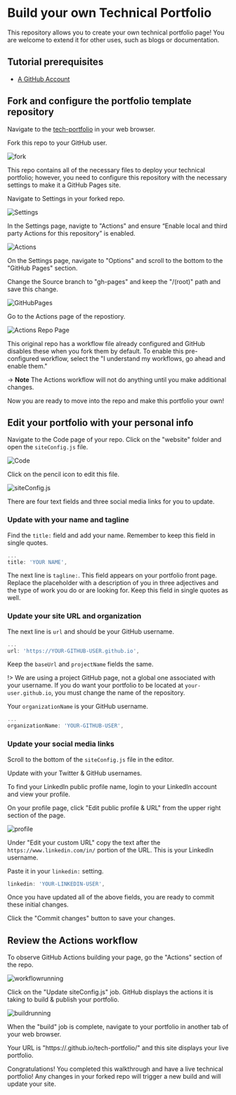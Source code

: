 # Build your own Technical Portfolio

This repository allows you to create your own technical portfolio page! You are welcome to extend it for other uses, such as blogs or documentation.

## Tutorial prerequisites
* [A GitHub Account](https://github.com/signup) 

## Fork and configure the portfolio template repository

Navigate to the [tech-portfolio](https://github.com/joatmon08/tech-portfolio) in your web browser.

Fork this repo to your GitHub user.

![fork](assets/fork.png)

This repo contains all of the necessary files to deploy your technical portfolio; however, you need to configure this repository with the necessary settings to make it a GitHub Pages site.

Navigate to Settings in your forked repo.

![Settings](assets/fork.png)

In the Settings page, navigte to "Actions" and ensure “Enable local and third party Actions for this repository” is enabled.

![Actions](assets/actionspermissions.png)

On the Settings page, navigate to "Options" and scroll to the bottom to the "GitHub Pages" section.

Change the Source branch to "gh-pages" and keep the "/(root)" path and save this change.

![GitHubPages](assets/ghpages.png)

Go to the Actions page of the repostiory.

![Actions Repo Page](assets/enableactions.png)

This original repo has a workflow file already configured and GitHub disables these when you fork them by default. To enable this pre-configured workflow, select the "I understand my workflows, go ahead and enable them."

-> **Note** The Actions workflow will not do anything until you make additional changes.

Now you are ready to move into the repo and make this portfolio your own!

## Edit your portfolio with your personal info

Navigate to the Code page of your repo. Click on the "website" folder and open the `siteConfig.js` file.

![Code](assets/path.png)

Click on the pencil icon to edit this file.

![siteConfig.js](assets/siteconfig.png)

There are four text fields and three social media links for you to update.

### Update with your name and tagline

Find the `title:` field and add your name. Remember to keep this field in single quotes.

```js
...
title: 'YOUR NAME',
```

The next line is `tagline:`. This field appears on your portfolio front page. Replace the placeholder with a description of you in three adjectives and the type of work you do or are looking for. Keep this field in single quotes as well.

### Update your site URL and organization

The next line is `url` and should be your GitHub username.

```js
...
url: 'https://YOUR-GITHUB-USER.github.io',
```

Keep the `baseUrl` and `projectName` fields the same.

!> We are using a project GitHub page, not a global one associated with your username. If you do want your portfolio to be located at `your-user.github.io`, you must change the name of the repository.

Your `organizationName` is your GitHub username.

```js
...
organizationName: 'YOUR-GITHUB-USER',
```

### Update your social media links

Scroll to the bottom of the `siteConfig.js` file in the editor.

Update with your Twitter & GitHub usernames.

To find your LinkedIn public profile name, login to your LinkedIn account and view your profile.

On your profile page, click "Edit public profile & URL" from the upper right section of the page.

![profile](assets/linkedin.png)

Under "Edit your custom URL" copy the text after the `https://www.linkedin.com/in/` portion of the URL. This is your LinkedIn username. 

Paste it in your `linkedin:` setting.

```js
linkedin: 'YOUR-LINKEDIN-USER',
```

Once you have updated all of the above fields, you are ready to commit these initial changes.

Click the "Commit changes" button to save your changes.

## Review the Actions workflow

To observe GitHub Actions building your page, go the "Actions" section of the repo.

![workflowrunning](assets/build1.png)

Click on the "Update siteConfig.js" job. GitHub displays the actions it is taking to build & publish your portfolio.

![buildrunning](assets/build2.png)

When the "build" job is complete, navigate to your portfolio in another tab of your web browser. 

Your URL is "https://<your github username>.github.io/tech-portfolio/" and this site displays your live portfolio.

Congratulations! You completed this walkthrough and have a live technical portfolio! Any changes in your forked repo will trigger a new build and will update your site.
